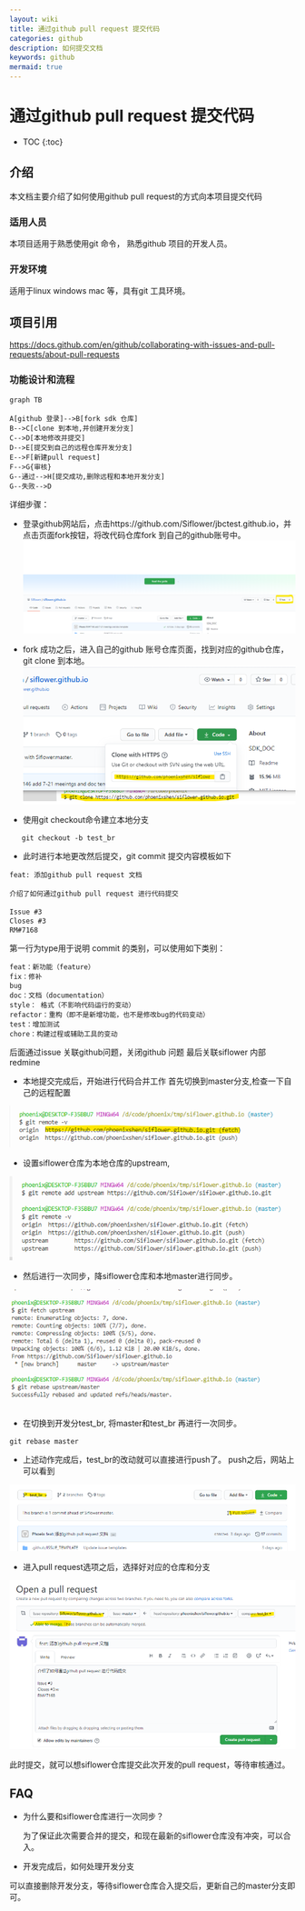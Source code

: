 ```yaml
---
layout: wiki
title: 通过github pull request 提交代码
categories: github
description: 如何提交文档
keywords: github
mermaid: true
---
```


# 通过github pull request 提交代码


* TOC
{:toc}

## 介绍

本文档主要介绍了如何使用github pull request的方式向本项目提交代码

### 适用人员

本项目适用于熟悉使用git 命令， 熟悉github 项目的开发人员。

### 开发环境

适用于linux windows mac 等，具有git 工具环境。

## 项目引用

https://docs.github.com/en/github/collaborating-with-issues-and-pull-requests/about-pull-requests



### 功能设计和流程

```mermaid
graph TB

A[github 登录]-->B[fork sdk 仓库]
B-->C[clone 到本地,并创建开发分支]
C-->D[本地修改并提交]
D-->E[提交到自己的远程仓库开发分支]
E-->F[新建pull request]
F-->G{审核}
G--通过-->H[提交成功,删除远程和本地开发分支]
G--失败-->D

```
详细步骤：

- 登录github网站后，点击https://github.com/Siflower/jbctest.github.io，并点击页面fork按钮，将改代码仓库fork 到自己的github账号中。
![fork](/assets/images/github/fork.png)

- fork 成功之后，进入自己的github 账号仓库页面，找到对应的github仓库，git   clone 到本地。
![clone](/assets/images/github/git_clone_addr.png)

- 使用git checkout命令建立本地分支
```
   git checkout -b test_br
```

- 此时进行本地更改然后提交，git commit 提交内容模板如下

```
feat: 添加github pull request 文档

介绍了如何通过github pull request 进行代码提交​
​
Issue #3
Closes #3
RM#7168
```
第一行为type用于说明 commit 的类别，可以使用如下类别：
```
feat：新功能（feature）
fix：修补
bug
doc：文档（documentation）
style： 格式（不影响代码运行的变动）
refactor：重构（即不是新增功能，也不是修改bug的代码变动）
test：增加测试
chore：构建过程或辅助工具的变动
```
后面通过issue 关联github问题，关闭github 问题
最后关联siflower 内部redmine


- 本地提交完成后，开始进行代码合并工作
   首先切换到master分支,检查一下自己的远程配置

![remote](/assets/images/github/remote.png)

- 设置siflower仓库为本地仓库的upstream,

![upstream](/assets/images/github/upstream.png)

- 然后进行一次同步，降siflower仓库和本地master进行同步。

![merge_upstream](/assets/images/github/merge_upstream.png)


- 在切换到开发分test_br, 将master和test_br 再进行一次同步。

```
git rebase master
```

- 上述动作完成后，test_br的改动就可以直接进行push了。 push之后，网站上可以看到


![show_pull](/assets/images/github/show_pull.png)

- 进入pull request选项之后，选择好对应的仓库和分支

![last](/assets/images/github/last.png)

此时提交，就可以想siflower仓库提交此次开发的pull request，等待审核通过。


## FAQ

- 为什么要和siflower仓库进行一次同步？

  为了保证此次需要合并的提交，和现在最新的siflower仓库没有冲突，可以合入。

- 开发完成后，如何处理开发分支

可以直接删除开发分支，等待siflower仓库合入提交后，更新自己的master分支即可。
